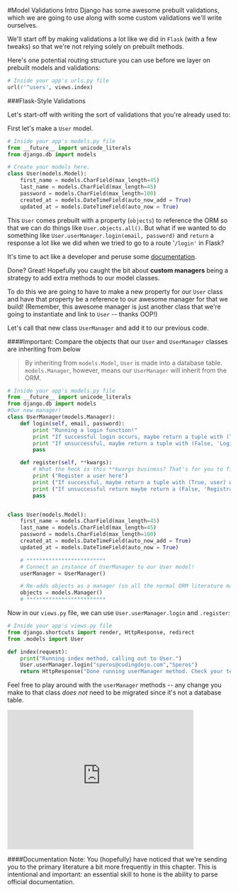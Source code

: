 #Model Validations Intro
Django has some awesome prebuilt validations, which we are going to use along with some custom validations we'll write ourselves.

We'll start off by making validations a lot like we did in `Flask` (with a few tweaks) so that we're not relying solely on prebuilt methods.

Here's one potential routing structure you can use before we layer on prebuilt models and validations:

```python
# Inside your app's urls.py file
url(r'^users', views.index)
```

###Flask-Style Validations

Let's start-off with writing the sort of validations that you're already used to:

First let's make a `User` model.

```python
# Inside your app's models.py file
from __future__ import unicode_literals
from django.db import models

# Create your models here.
class User(models.Model):
    first_name = models.CharField(max_length=45)
    last_name = models.CharField(max_length=45)
    password = models.CharField(max_length=100)
    created_at = models.DateTimeField(auto_now_add = True)
    updated_at = models.DateTimeField(auto_now = True)
```

This `User` comes prebuilt with a property (`objects`) to reference the ORM so that we can do things like `User.objects.all()`. But what if we wanted to do something like `User.userManager.login(email, password)` and `return` a response a lot like we did when we tried to go to a route '`/login'` in Flask?

It's time to act like a developer and peruse some [documentation](https://docs.djangoproject.com/en/1.9/topics/db/managers/).

Done? Great! Hopefully you caught the bit about **custom managers** being a strategy to add extra methods to our model classes.

To do this we are going to have to make a new property for our `User` class and have that property be a reference to our awesome manager for that we build! (Remember, this awesome manager is just another class that we're going to instantiate and link to `User` -- thanks OOP!)

Let's call that new class `UserManager` and add it to our previous code.

####Important: Compare the objects that our `User` and `UserManager` classes are inheriting from below
> By inheriting from `models.Model`, `User` is made into a database table. `models.Manager`, however, means our `UserManager` will inherit from the ORM.

```python
# Inside your app's models.py file
from __future__ import unicode_literals
from django.db import models
#Our new manager!
class UserManager(models.Manager):
    def login(self, email, password):
        print "Running a login function!"
        print "If successful login occurs, maybe return a tuple with (True, user) where user is a user object?)"
        print "If unsuccessful, maybe return a tuple with (False, 'Login unsuccessful')"
        pass

    def register(self, **kwargs):
        # What the heck is this **kwargs business? That's for you to find out... (we don't need to user kwargs, we just can...)
        print ("Register a user here")
        print ("If successful, maybe return a tuple with (True, user) where user is a user object?)"
        print ("If unsuccessful return maybe return a (False, 'Registration unsuccessful')")
        pass


class User(models.Model):
    first_name = models.CharField(max_length=45)
    last_name = models.CharField(max_length=45)
    password = models.CharField(max_length=100)
    created_at = models.DateTimeField(auto_now_add = True)
    updated_at = models.DateTimeField(auto_now = True)

    # *************************
    # Connect an instance of UserManager to our User model!
    userManager = UserManager()

    # Re-adds objects as a manager (so all the normal ORM literature matches)
    objects = models.Manager()
    # *************************
```

Now in our `views.py` file, we can use `User.userManager.login` and `.register`:

```python
# Inside your app's views.py file
from django.shortcuts import render, HttpResponse, redirect
from .models import User

def index(request):
    print("Running index method, calling out to User.")
    User.userManager.login("speros@codingdojo.com","Speros")
    return HttpResponse("Done running userManager method. Check your terminal console.")
```

Feel free to play around with the `userManager` methods -- any change you make to that class *does not* need to be migrated since it's not a database table.

<iframe width="420" height="315" src="https://www.youtube.com/embed/ShtXYurK_rA" frameborder="0" allowfullscreen></iframe>

####Documentation Note:
You (hopefully) have noticed that we're sending you to the primary literature a bit more frequently in this chapter. This is intentional and important: an essential skill to hone is the ability to parse official documentation.
